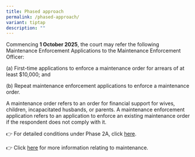 ```yaml
---
title: Phased approach
permalink: /phased-approach/
variant: tiptap
description: ""
---
```

<p>Commencing <strong>1 October 2025</strong>, the court may refer the following
Maintenance Enforcement Applications to the Maintenance Enforcement Officer:</p>
<p></p>
<p>(a) First-time applications to enforce a maintenance order for arrears
of at least $10,000; and</p>
<p></p>
<p>(b) Repeat maintenance enforcement applications to enforce a maintenance
order.</p>
<p></p>
<p>A maintenance order refers to an order for financial support for wives,
children, incapacitated husbands, or parents. A maintenance enforcement
application refers to an application to enforce an existing maintenance
order if the respondent does not comply with it.</p>
<p></p>
<p>👉 For detailed conditions under Phase 2A, click <a href="/what-maintenance-enforcement-applications-does-phase-2a-apply-to/" rel="noopener nofollow" target="_blank">here</a>.</p>
<p></p>
<p>👉 Click <a href="https://www.judiciary.gov.sg/family/maintenance" rel="noopener nofollow" target="_blank">here</a>&nbsp;for
more information relating to maintenance.</p>